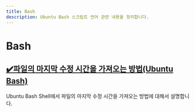 ```yaml
---
title: Bash
description: Ubuntu Bash 스크립트 언어 관련 내용을 정리합니다.
---
```



Bash
===






[✔️파일의 마지막 수정 시간을 가져오는 방법(Ubuntu Bash)](001.html 'Ubuntu Bash Shell에서 파일의 마지막 수정 시간을 가져오는 방법에 대해서 설명합니다.')
---


Ubuntu Bash Shell에서 파일의 마지막 수정 시간을 가져오는 방법에 대해서 설명합니다.
